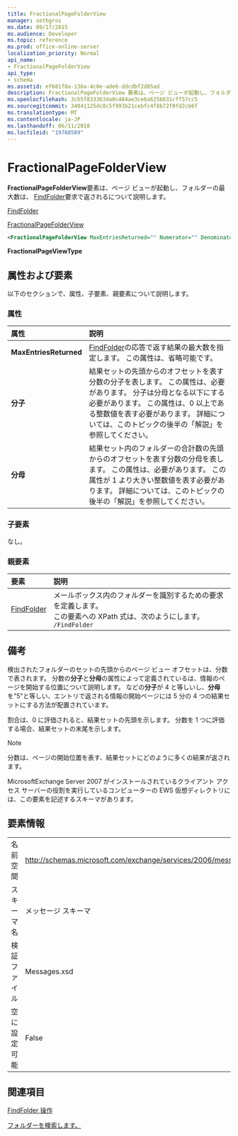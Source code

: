 ```yaml
---
title: FractionalPageFolderView
manager: sethgros
ms.date: 09/17/2015
ms.audience: Developer
ms.topic: reference
ms.prod: office-online-server
localization_priority: Normal
api_name:
- FractionalPageFolderView
api_type:
- schema
ms.assetid: ef681f8a-136a-4c0e-ade6-ddcdbf2d85ad
description: FractionalPageFolderView 要素は、ページ ビューが起動し、フォルダーの最大数は、FindFolder 要求で返されるについて説明します。
ms.openlocfilehash: 3cb5f8333634a0c484ae3ce6a6256631cff57cc5
ms.sourcegitcommit: 34041125dc8c5f993b21cebfc4f8b72f0fd2cb6f
ms.translationtype: MT
ms.contentlocale: ja-JP
ms.lasthandoff: 06/11/2018
ms.locfileid: "19760589"
---
```

# <a name="fractionalpagefolderview"></a>FractionalPageFolderView

**FractionalPageFolderView**要素は、ページ ビューが起動し、フォルダーの最大数は、 [FindFolder](findfolder.md)要求で返されるについて説明します。 
  
[FindFolder](findfolder.md)
  
[FractionalPageFolderView](fractionalpagefolderview.md)
  
```xml
<FractionalPageFolderView MaxEntriesReturned="" Numerator="" Denominator=""/>
```

 **FractionalPageViewType**
## <a name="attributes-and-elements"></a>属性および要素

以下のセクションで、属性、子要素、親要素について説明します。
  
### <a name="attributes"></a>属性

|**属性**|**説明**|
|:-----|:-----|
|**MaxEntriesReturned** <br/> |[FindFolder](findfolder.md)の応答で返す結果の最大数を指定します。 この属性は、省略可能です。  <br/> |
|**分子** <br/> |結果セットの先頭からのオフセットを表す分数の分子を表します。 この属性は、必要があります。 分子は分母となる以下にする必要があります。 この属性は、0 以上である整数値を表す必要があります。 詳細については、このトピックの後半の「解説」を参照してください。  <br/> |
|**分母** <br/> |結果セット内のフォルダーの合計数の先頭からのオフセットを表す分数の分母を表します。 この属性は、必要があります。 この属性が 1 より大きい整数値を表す必要があります。 詳細については、このトピックの後半の「解説」を参照してください。  <br/> |
   
### <a name="child-elements"></a>子要素

なし。
  
### <a name="parent-elements"></a>親要素

|**要素**|**説明**|
|:-----|:-----|
|[FindFolder](findfolder.md) <br/> |メールボックス内のフォルダーを識別するための要求を定義します。  <br/> この要素への XPath 式は、次のようにします。  <br/>  `/FindFolder` <br/> |
   
## <a name="remarks"></a>備考

検出されたフォルダーのセットの先頭からのページ ビュー オフセットは、分数で表されます。 分数の**分子**と**分母**の属性によって定義されているは、情報のページを開始する位置について説明します。 などの**分子**が 4 と等しいし、**分母**を"5"と等しい、エントリで返される情報の開始ページには 5 分の 4 つの結果セットにする方法が配置されています。 
  
割合は、0 に評価されると、結果セットの先頭を示します。 分数を 1 つに評価する場合、結果セットの末尾を示します。
  
> [!NOTE]
> 分数は、ページの開始位置を表す、結果セットにどのように多くの結果が返されます。 
  
MicrosoftExchange Server 2007 がインストールされているクライアント アクセス サーバーの役割を実行しているコンピューターの EWS 仮想ディレクトリには、この要素を記述するスキーマがあります。
  
## <a name="element-information"></a>要素情報

|||
|:-----|:-----|
|名前空間  <br/> |http://schemas.microsoft.com/exchange/services/2006/messages  <br/> |
|スキーマ名  <br/> |メッセージ スキーマ  <br/> |
|検証ファイル  <br/> |Messages.xsd  <br/> |
|空に設定可能  <br/> |False  <br/> |
   
## <a name="see-also"></a>関連項目




  [FindFolder 操作](findfolder-operation.md)


[フォルダーを検索します。](http://msdn.microsoft.com/library/9124d868-017a-43f0-b915-5c0082cacec9%28Office.15%29.aspx)

